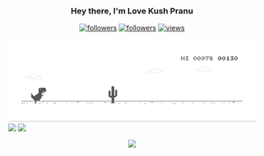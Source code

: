 

<h3 align="center">Hey there, I'm Love Kush Pranu </h3>

<p align="center">
  <a href="https://twitter.com/LoveKush_Pranu"><img alt="followers" title="Follow me on Twitter" src = "https://img.shields.io/twitter/follow/LoveKush_Pranu?color=blue&label=Twitter&logo=twitter&style=for-the-badge"/></a>
  <a href="https://github.com/lutherleo"><img alt="followers" title="Follow me on Github" src="https://img.shields.io/github/followers/lutherleo?color=236ad3&style=for-the-badge&logo=github&label=Follow"/></a>
  <a href="https://github.com/lutherleo"><img alt="views" title="Github views" src="https://img.shields.io/github/watchers/lutherleo/lutherleo?color=purple&label=Watches&logo=github&style=for-the-badge"/></a>
</p>


[![](https://github.com/lutherleo/lutherleo/blob/main/dino.gif)](#)
[![](https://github-readme-stats.vercel.app/api?username=lutherleo&hide=issues)](https://github.com/lutherleo/github-readme-stats)
[![](https://github-readme-stats.vercel.app/api/top-langs/?username=lutherleo&layout=compact)](https://github.com/lutherleo/github-readme-stats)
<!-- [![GitHub Streak](https://github-readme-streak-stats.herokuapp.com/?user=lutherleo&theme=dark)](https://github.com/DenverCoder1/github-readme-streak-stats) -->

<p align="center">
  <a href="https://github.com/DenverCoder1/github-readme-streak-stats">
    <img src="https://github-readme-streak-stats.herokuapp.com/?user=lutherleo&theme=dark"/>
  </a>
  <br/>
</p>
  <!--<a href="https://youtube.com/channel/UCbhPWvz1y-Ty6d_WWJGPQOw?sub_confirmation=1"><img alt="youtube subscribers" title="Subscribe to my YouTube channel" src="https://img.shields.io/youtube/subscribers/UCbhPWvz1y-Ty6d_WWJGPQOw?label=Subscribe&logo=Youtube&logoColor=red&style=for-the-badge"/></a> 
 <a href="https://youtube.com/channel/UCbhPWvz1y-Ty6d_WWJGPQOw"><img alt="youtube views" title="YouTube views" src="https://freshidea.com/jonah/youtube-api/view-count-badge-temp.php?label=Views&color=e1ad0e&style=for-the-badge#2"/></a> -->
